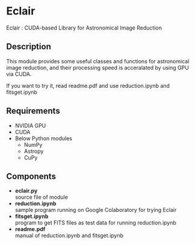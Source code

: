 Eclair
======

Eclair : CUDA-based Library for Astronomical Image Reduction

## Description
This module provides some useful classes and functions
for astronomical image reduction, 
and their processing speed is acceralated by using GPU via CUDA.

If you want to try it, read readme.pdf and use reduction.ipynb and fitsget.ipynb

## Requirements
* NVIDIA GPU
* CUDA
* Below Python modules
  * NumPy
  * Astropy
  * CuPy

## Components
* **eclair.py**  
    source file of module
* **reduction.ipynb**  
    sample program running on Google Colaboratory for trying Eclair
* **fitsget.ipynb**  
    program to get FITS files as test data for running reduction.ipynb
* **readme.pdf**  
    manual of reduction.ipynb and fitsget.ipynb

